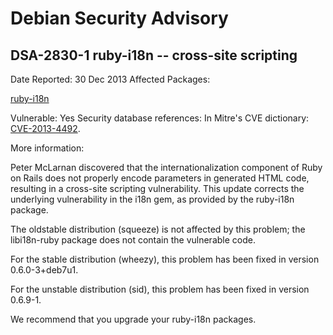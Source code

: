 
Debian Security Advisory
========================


DSA-2830-1 ruby-i18n -- cross-site scripting
--------------------------------------------



Date Reported:
30 Dec 2013
Affected Packages:

[ruby-i18n](https://packages.debian.org/src:ruby-i18n)

Vulnerable:
Yes
Security database references:
In Mitre's CVE dictionary: [CVE-2013-4492](https://security-tracker.debian.org/tracker/CVE-2013-4492).  

More information:

Peter McLarnan discovered that the internationalization component of
Ruby on Rails does not properly encode parameters in generated HTML
code, resulting in a cross-site scripting vulnerability. This update
corrects the underlying vulnerability in the i18n gem, as provided by
the ruby-i18n package.


The oldstable distribution (squeeze) is not affected by this problem;
the libi18n-ruby package does not contain the vulnerable code.


For the stable distribution (wheezy), this problem has been fixed in
version 0.6.0-3+deb7u1.


For the unstable distribution (sid), this problem has been fixed in
version 0.6.9-1.


We recommend that you upgrade your ruby-i18n packages.





